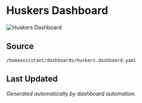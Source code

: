 # Huskers Dashboard

![Huskers Dashboard](/local/dashboard_screenshots/huskers-dashboard.png)

## Source

`/homeassistant/dashboards/huskers.dashboard.yaml`

## Last Updated

*Generated automatically by dashboard automation.*
